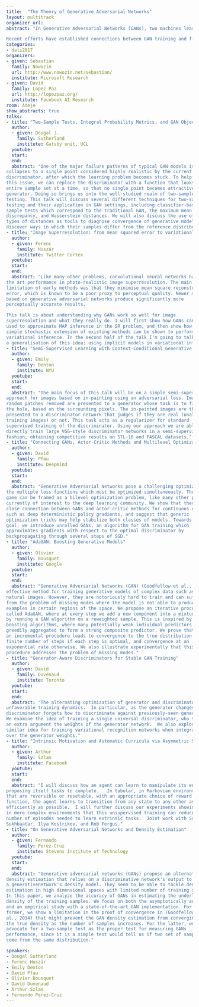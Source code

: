 ```yaml
---
title:  "The Theory of Generative Adversarial Networks"
layout: multitrack
organizer_url:
abstract: "In Generative Adversarial Networks (GANs), two machines learn together about a probability distribution P by pursuing competing goals. On the one hand, the generator transforms vectors of random noise into samples that resemble the distribution P, according to the scores of the discriminator. On the other hand, the discriminator distinguishes between real samples drawn from P and fake samples synthesized by the generator. After training ends, the generator estimates an implicit generative model of the distribution P, and the discriminator estimates the energy landscape of the data.

Recent efforts have established connections between GAN training and f-divergence minimization, optimal transport, and energy-based learning. However, our theoretical understanding of GANs remains on its infancy, and many fascinating questions cry for an answer. How can we better understand the optimization dynamics of GANs? How can we evaluate the quality of a GAN? How to stabilize training of GANs? How to capture parameter uncertainty in the GAN framework, i.e. what is the analogue to the Bayesian neural network in the GAN setting?In this workshop, we will foster interesting discussions to ask ourselves these and many other questions."
categories:
- dali2017
organizers:
- given: Sebastian 
  family: Nowozin
  url: http://www.nowozin.net/sebastian/
  institute: Microsoft Research
- given: David
  family: Lopez Paz
  url: http://lopezpaz.org/
  institute: Facebook AI Research
room: Adeje
show_abstracts: true
talks:
- title: "Two-Sample Tests, Integral Probability Metrics, and GAN Objective"
  author:
  - given: Dougal J.
    family: Sutherland
    institute: Gatsby unit, UCL
  youtube: 
  start: 
  end:
  abstract: "One of the major failure patterns of typical GAN models is when the generator
collapses to a single point considered highly realistic by the current
discriminator, after which the learning problem becomes stuck. To help avoid
this issue, we can replace the discriminator with a function that looks at an
entire sample set at a time, so that no single point becomes attractive to the
generator. Doing so brings us into the well-studied realm of two-sample
testing. This talk will discuss several different techniques for two-sample
testing and their application in GAN settings, including classifier-based two
sample tests which correspond to the traditional GAN, the maximum mean
discrepancy, and Wasserstein distances. We will also discuss the use of these
types of distances as tools to diagnose convergence of generative models and
discover ways in which their samples differ from the reference distribution."
- title: "Image Superresolution: from mean squared error to variational inference with GANs"
  author:
  - given: Ferenc
    family: Huszár
    institute: Twitter Cortex
  youtube: 
  start: 
  end:
  abstract: "Like many other problems, convolutional neural networks have achieved state of
the art performance in photo-realistic image superresolution. The main
limitation of early methods was that they minimise mean square reconstruction
error, which is known to be a poor proxy to perceptual quality. Newer methods,
based on generative adversarial networks produce significantly more
perceptually accurate results.

This talk is about understanding why GANs work so well for image
superresolution and what they really do. I will first show how GANs can be
used to approximate MAP inference in the SR problem, and then show how a
simple stochastic extension of existing methods can be shown to perform
variational inference. In the second half of the talk I'm going to talk about
a generalisation of this idea: using implicit models in variational inference."
- title: "Semi-Supervised Learning with Context-Conditional Generative Adversarial Networks"
  author:
  - given: Emily
    family: Denton
    institute: NYU
  youtube: 
  start: 
  end:
  abstract: "The main focus of this talk will be on a simple semi-supervised learning
approach for images based on in-painting using an adversarial loss. Images with
random patches removed are presented to a generator whose task is to fill in
the hole, based on the surrounding pixels. The in-painted images are then
presented to a discriminator network that judges if they are real (unaltered
training images) or not. This task acts as a regularizer for standard
supervised training of the discriminator. Using our approach we are able to
directly train large VGG-style discriminator networks in a semi-supervised
fashion, obtaining competitive results on STL-10 and PASCAL datasets."
- title: "Connecting GANs, Actor-Critic Methods and Multilevel Optimization"
  author:
  - given: David
    family: Pfau
    institute: Deepmind
  youtube: 
  start: 
  end:
  abstract: "Generative Adversarial Networks pose a challenging optimization problem due to
the multiple loss functions which must be optimized simultaneously. The GAN
game can be framed as a bilevel optimization problem, like many other problems
currently of interest to the deep learning community. We show that there is a
close connection between GANs and actor-critic methods for continuous control
such as deep deterministic policy gradients, and suggest that generic
optimization tricks may help stabilize both classes of models. Towards this
goal, we introduce unrolled GANs, an algorithm for GAN training which
approximates gradients with respect to the optimal discriminator by
backpropagating through several steps of SGD."
- title: "AdaGAN: Boosting Generative Models"
  author:
  - given: Olivier
    family: Bousquet
    institute: Google
  youtube: 
  start: 
  end:
  abstract: "Generative Adversarial Networks (GAN) (Goodfellow et al., 2014) are an
effective method for training generative models of complex data such as
natural images. However, they are notoriously hard to train and can suffer
from the problem of missing modes where the model is not able to produce
examples in certain regions of the space. We propose an iterative procedure,
called AdaGAN, where at every step we add a new component into a mixture model
by running a GAN algorithm on a reweighted sample. This is inspired by
boosting algorithms, where many potentially weak individual predictors are
greedily aggregated to form a strong composite predictor. We prove that such
an incremental procedure leads to convergence to the true distribution in a
finite number of steps if each step is optimal, and convergence at an
exponential rate otherwise. We also illustrate experimentally that this
procedure addresses the problem of missing modes."
- title: "Generator-Aware Discriminators for Stable GAN Training"
  author: 
  - given: David
    family: Duvenaud
    institute: Toronto
  youtube: 
  start: 
  end:
  abstract: "The alternating optimization of generator and discriminator produces sometimes
unfavorable training dynamics.  In particular, as the generator changes, the
discriminator forgets how to discriminate against previously-seen generators.
We examine the idea of training a single universal discriminator, who takes as
an extra argument the weights of the generator network.  We also explore a
similar idea for training variational recognition networks when integrating
over the generator weights."
- title: "Intrinsic Motivation and Automatic Curricula via Asymmetric Self-Play"
  author: 
  - given: Arthur 
    family: Szlam
    institute: Facebook
  youtube: 
  start: 
  end:
  abstract: "I will discuss how an agent can learn to manipulate its environment by
proposing itself tasks to complete.   In tabular, in Markovian environments
that are reversible or resetable, with an appropriate choice of reward
function, the agent learns to transition from any state to any other as
efficiently as possible.  I will further discuss our experiments showing that
in more complex environments that this unsupervised training can reduce the
number of episodes needed to learn extrinsic tasks.  Joint work with Sainbayar
Sukhbaatar, Ilya Kostrikov, and Rob Fergus."
- title: "On Generative Adversarial Networks and Density Estimation"
  author:
  - given: Fernando
    family: Perez-Cruz
    institute: Stevens Institute of Technology
  youtube: 
  start: 
  end:
  abstract: "Generative adversarial networks (GANs) propose an alternative approach for
density estimation that relies on a discriminative network's output to lead
a generativenetwork's density model. They seem to be able to tackle density
estimation in high dimensional spaces with limited number of training samples.
In this paper, we analyze the accuracy of GANs in estimating the underlying
density of the training samples. We focus on both the asymptotically analysis
and an empirical study with a state-of-the-art GAN implementation. For the
former, we show a limitation in the proof of convergence in (Goodfellow et
al., 2014) that might prevent the GAN density estimation from converging to
the true density as the number of samples increases. For the latter, we
advocate for a two-sample test as the proper test for measuring GANs
performance, since it is a simple test would tell us if two set of samples
come from the same distribution."

speakers:
- Dougal Sutherland  
- Ferenc Huszár 
- Emily Denton
- David Pfau 
- Olivier Bousquet 
- David Duvenaud
- Arthur Szlam
- Fernando Perez-Cruz
---
```

